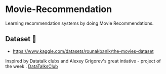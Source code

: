 # Movie-Recommendation 
Learning recommendation systems by doing Movie Recommendations.

## Dataset 💾
* https://www.kaggle.com/datasets/rounakbanik/the-movies-dataset 


Inspired by Datatalk clubs and Alexey Grigorev's great intiative - project of the week . 
[DataTalksClub](https://github.com/DataTalksClub/project-of-the-week/blob/main/2022-10-19-recommenders-1.md)
